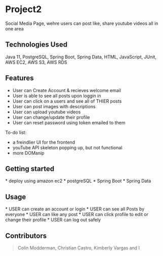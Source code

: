 # Project2
Social Media Page, wehre users can post like, share youtube videos all in one area

<h2>Technologies Used</h2>
Java 11,
PostgreSQL, 
Spring Boot, 
Spring Data, 
HTML, 
JavaScript, 
JUnit, 
AWS EC2, 
AWS S3, 
AWS RDS

<h2>Features</h2>

* User can Create Account & recieves welcome email<br/>
* User is able to see all posts upon loggin in
* User can click on a users and see all of THIER posts<br/>
* User can post images with descriptions <br/>
* User can upload youtube videos<br/>
* User can change/update their profile<br/>
* User can reset password using token emailed to them<br/>

To-do list:
* a freindlier UI for the frontend
* youTube API skeleton popping up, but not functional
* more DOManip

<h2>Getting started</h2>
* deploy using amazon ec2
* postgreSQL
* Spring Boot 
* Spring Data 

<h2>Usage</h2>
* USER can create an account or login
* USER can see all Posts by everyone 
* USER can like any post
* USER can click profile to edit or change their profile
* USER can log out safely 

## Contributors

> Colin Modderman, Christian Castro, Kimberly Vargas and I
